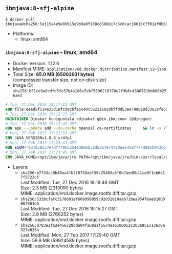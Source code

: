 ## `ibmjava:8-sfj-alpine`

```console
$ docker pull ibmjava@sha256:5e115a4e9e89b15e9b9a8f108c8580e17c5c6cac16615c7f01ef0b69ce20c525
```

-	Platforms:
	-	linux; amd64

### `ibmjava:8-sfj-alpine` - linux; amd64

-	Docker Version: 1.12.6
-	Manifest MIME: `application/vnd.docker.distribution.manifest.v2+json`
-	Total Size: **65.0 MB (65003931 bytes)**  
	(compressed transfer size, not on-disk size)
-	Image ID: `sha256:b51ce9a9cdfd5fe37b4a186a7ebf5696218370e2f9b6c4306781bb608b256ae3`

```dockerfile
# Tue, 27 Dec 2016 18:17:13 GMT
ADD file:eeed5f514a35d18fcd9cbfe6c40c582211020bffdd53e4799018d33826fe5067 in / 
# Tue, 27 Dec 2016 19:12:22 GMT
MAINTAINER Dinakar Guniguntala <dinakar.g@in.ibm.com> (@dinogun)
# Tue, 27 Dec 2016 19:12:43 GMT
RUN apk --update add --no-cache openssl ca-certificates     && ln -s /lib /lib64     && GLIBC_VER="2.23-r3"     && ALPINE_GLIBC_REPO="https://github.com/sgerrand/alpine-pkg-glibc/releases/download"     && wget -q -O /tmp/$GLIBC_VER.apk $ALPINE_GLIBC_REPO/$GLIBC_VER/glibc-$GLIBC_VER.apk     && apk add --allow-untrusted /tmp/$GLIBC_VER.apk     && apk --update add xz     && wget -q -O /tmp/gcc-libs.tar.xz https://www.archlinux.org/packages/core/x86_64/gcc-libs/download     && tar -xvJf /tmp/gcc-libs.tar.xz -C /tmp usr/lib/libgcc_s.so.1 usr/lib/libgcc_s.so     && mv /tmp/usr/lib/libgcc* /usr/glibc-compat/lib     && rm -rf /tmp/$GLIBC_VER.apk /tmp/usr /tmp/gcc-libs.tar.xz /var/cache/apk/*
# Mon, 27 Feb 2017 17:21:51 GMT
ENV JAVA_VERSION=1.8.0_sr4fp1
# Mon, 27 Feb 2017 17:23:41 GMT
RUN ESUM="e37d585c7e7df77065254ed866bc8db367e74720eea4507774d891b943c6428f"     && BASE_URL="https://public.dhe.ibm.com/ibmdl/export/pub/systems/cloud/runtimes/java/meta/"     && YML_FILE="sfj/linux/x86_64/index.yml"     && wget -q -U UA_IBM_JAVA_Docker -O /tmp/index.yml $BASE_URL/$YML_FILE     && JAVA_URL=$(cat /tmp/index.yml | sed -n '/'$JAVA_VERSION'/{n;p}' | sed -n 's/\s*uri:\s//p' | tr -d '\r')     && wget -q -U UA_IBM_JAVA_Docker -O /tmp/ibm-java.bin $JAVA_URL     && echo "$ESUM  /tmp/ibm-java.bin" | sha256sum -c -     && echo "INSTALLER_UI=silent" > /tmp/response.properties     && echo "USER_INSTALL_DIR=/opt/ibm/java" >> /tmp/response.properties     && echo "LICENSE_ACCEPTED=TRUE" >> /tmp/response.properties     && mkdir -p /opt/ibm     && chmod +x /tmp/ibm-java.bin     && /tmp/ibm-java.bin -i silent -f /tmp/response.properties     && rm -f /tmp/response.properties     && rm -f /tmp/index.yml     && rm -f /tmp/ibm-java.bin
# Mon, 27 Feb 2017 17:23:45 GMT
ENV JAVA_HOME=/opt/ibm/java/jre PATH=/opt/ibm/java/jre/bin:/usr/local/sbin:/usr/local/bin:/usr/sbin:/usr/bin:/sbin:/bin
```

-	Layers:
	-	`sha256:b7f33cc0b48ea4fb2f0745def58c25483a5f6b7aed5b41ce8f1cb6e17f5723cf`  
		Last Modified: Tue, 27 Dec 2016 18:18:49 GMT  
		Size: 2.3 MB (2313090 bytes)  
		MIME: application/vnd.docker.image.rootfs.diff.tar.gzip
	-	`sha256:533bcfafc3178691ef608098859c92032010aab71bea954f8ae01000067901e5`  
		Last Modified: Tue, 27 Dec 2016 19:15:27 GMT  
		Size: 2.8 MB (2766252 bytes)  
		MIME: application/vnd.docker.image.rootfs.diff.tar.gzip
	-	`sha256:d783e2f62e456c28bde04fa68a2f55c4aa6100052c303e851c136c8a327e8334`  
		Last Modified: Mon, 27 Feb 2017 17:29:40 GMT  
		Size: 59.9 MB (59924589 bytes)  
		MIME: application/vnd.docker.image.rootfs.diff.tar.gzip
